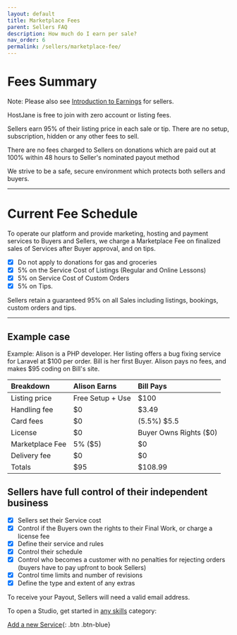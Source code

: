 ```yaml
---
layout: default
title: Marketplace Fees
parent: Sellers FAQ
description: How much do I earn per sale?
nav_order: 6
permalink: /sellers/marketplace-fee/
---
```


# Fees Summary

<span class="blue">Note: Please also see [Introduction to Earnings](/sellers/earnings/) for sellers.</span>

<span class="red">HostJane is free to join with zero account or listing fees.</span>

<span class="green">Sellers earn 95% of their listing price in each sale or tip. There are no setup, subscription, hidden or any other fees to sell.<span>

<span class="yellow">There are no fees charged to Sellers on donations which are paid out at 100% within 48 hours to Seller's nominated payout method</span>

<span class="purple">We strive to be a safe, secure environment which protects both sellers and buyers.

---

# Current Fee Schedule

To operate our platform and provide marketing, hosting and payment services to Buyers and Sellers, we charge a Marketplace Fee on finalized sales of Services after Buyer approval, and on tips.

- [x] Do not apply to donations for gas and groceries
- [x] 5% on the Service Cost of Listings (Regular and Online Lessons)
- [x] 5% on Service Cost of Custom Orders
- [x] 5% on Tips.

<span class="yellow">Sellers retain a guaranteed 95% on all Sales including listings, bookings, custom orders and tips.</span>

---

## Example case

Example: Alison is a PHP developer. Her listing offers a bug fixing service for Laravel at $100 per order. Bill is her first Buyer. Alison pays no fees, and makes $95 coding on Bill's site.

| Breakdown       | Alison Earns       | Bill Pays |
|:-------------|:------------------|:------|
| Listing price           | Free Setup + Use | $100  |
| Handling fee | $0   | $3.49  |
| Card fees        | $0      | (5.5%) $5.5   |
| License           | $0 | Buyer Owns Rights ($0)  |
| Marketplace Fee | 5% ($5)   | $0  |
| Delivery fee         | $0     | $0   |
| Totals           | $95 | $108.99  |

## Sellers have full control of their independent business

- [x] Sellers set their Service cost
- [x] Control if the Buyers own the rights to their Final Work, or charge a license fee
- [x] Define their service and rules
- [x] Control their schedule
- [x] Control who becomes a customer with no penalties for rejecting orders (buyers have to pay upfront to book Sellers)
- [x] Control time limits and number of revisions
- [x] Define the type and extent of any extras

<span class="green">To receive your Payout, Sellers will need a valid email address.</span>

To open a Studio, get started in [any skills](https://www.hostjane.com/marketplace/skills) category:

[Add a new Service](https://www.hostjane.com/sell){: .btn .btn-blue}

